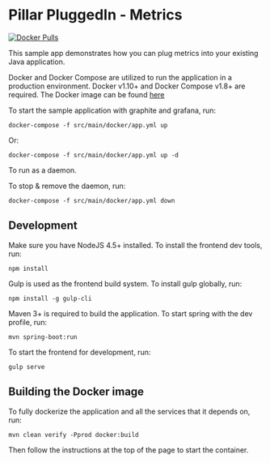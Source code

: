 # Pillar PluggedIn - Metrics
[![Docker Pulls](https://img.shields.io/docker/pulls/rxnctrllabs/pluggedin-metrics.svg)](https://hub.docker.com/r/rxnctrllabs/pluggedin-metrics/)

This sample app demonstrates how you can plug metrics into your existing Java application.

Docker and Docker Compose are utilized to run the application in a production environment.
Docker v1.10+ and Docker Compose v1.8+ are required.
The Docker image can be found [here](https://hub.docker.com/r/rxnctrllabs/pluggedin-metrics/)

To start the sample application with graphite and grafana, run:

    docker-compose -f src/main/docker/app.yml up
    
Or:

    docker-compose -f src/main/docker/app.yml up -d
    
To run as a daemon.

To stop & remove the daemon, run:

    docker-compose -f src/main/docker/app.yml down


## Development

Make sure you have NodeJS 4.5+ installed.
To install the frontend dev tools, run:

    npm install

Gulp is used as the frontend build system.
To install gulp globally, run:

    npm install -g gulp-cli

Maven 3+ is required to build the application.
To start spring with the dev profile, run:

    mvn spring-boot:run

To start the frontend for development, run:

    gulp serve

## Building the Docker image

To fully dockerize the application and all the services that it depends on, run:

    mvn clean verify -Pprod docker:build

Then follow the instructions at the top of the page to start the container.


